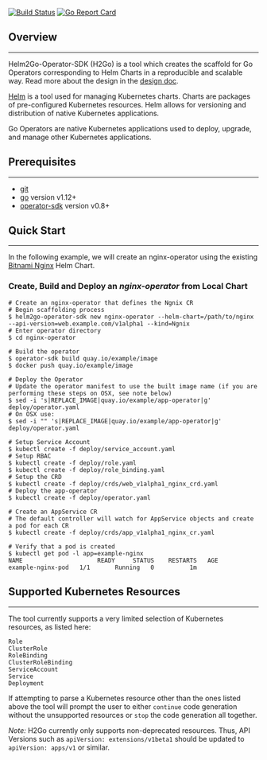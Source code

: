 [![Build Status](https://travis-ci.org/redhat-nfvpe/service-assurance-poc.svg?branch=master)](https://travis-ci.org/redhat-nfvpe/helm2go-operator-sdk) [![Go Report Card](https://goreportcard.com/badge/github.com/redhat-nfvpe/helm2go-operator-sdk)](https://goreportcard.com/report/github.com/redhat-nfvpe/helm2go-operator-sdk)



## Overview
---
Helm2Go-Operator-SDK (H2Go) is a tool which creates the scaffold for  Go Operators corresponding to Helm Charts in a reproducible and scalable way. Read more about the design in the [design doc](docs/Design.md).

[Helm](https://github.com/helm/helm) is a tool used for managing Kubernetes charts. Charts are packages of pre-configured Kubernetes resources. Helm allows for versioning and distribution of native Kubernetes applications.

Go Operators are native Kubernetes applications used to deploy, upgrade, and manage other Kubernetes applications.

## Prerequisites
---
* [git](https://git-scm.com/downloads)
* [go](https://golang.org/dl/) version v1.12+
* [operator-sdk](https://github.com/operator-framework/operator-sdk) version v0.8+


## Quick Start
---
In the following example, we will create an nginx-operator using the existing [Bitnami Nginx](https://github.com/bitnami/charts/tree/master/bitnami/nginx) Helm Chart. 

### Create, Build and Deploy an *nginx-operator* from Local Chart
```
# Create an nginx-operator that defines the Ngnix CR
# Begin scaffolding process
$ helm2go-operator-sdk new nginx-operator --helm-chart=/path/to/nginx --api-version=web.example.com/v1alpha1 --kind=Ngnix
# Enter operator directory
$ cd nginx-operator

# Build the operator
$ operator-sdk build quay.io/example/image
$ docker push quay.io/example/image

# Deploy the Operator
# Update the operator manifest to use the built image name (if you are performing these steps on OSX, see note below)
$ sed -i 's|REPLACE_IMAGE|quay.io/example/app-operator|g' deploy/operator.yaml
# On OSX use:
$ sed -i "" 's|REPLACE_IMAGE|quay.io/example/app-operator|g' deploy/operator.yaml

# Setup Service Account
$ kubectl create -f deploy/service_account.yaml
# Setup RBAC
$ kubectl create -f deploy/role.yaml
$ kubectl create -f deploy/role_binding.yaml
# Setup the CRD
$ kubectl create -f deploy/crds/web_v1alpha1_nginx_crd.yaml
# Deploy the app-operator
$ kubectl create -f deploy/operator.yaml

# Create an AppService CR
# The default controller will watch for AppService objects and create a pod for each CR
$ kubectl create -f deploy/crds/app_v1alpha1_nginx_cr.yaml

# Verify that a pod is created
$ kubectl get pod -l app=example-nginx
NAME                     READY     STATUS    RESTARTS   AGE
example-nginx-pod   1/1       Running   0          1m
```

## Supported Kubernetes Resources
---
The tool currently supports a very limited selection of Kubernetes resources, as listed here:
```
Role
ClusterRole
RoleBinding
ClusterRoleBinding
ServiceAccount
Service
Deployment
```
If attempting to parse a Kubernetes resource other than the ones listed above the tool will prompt the user to either `continue` code generation without the unsupported resources or `stop` the code generation all together.

*Note:* H2Go currently only supports non-deprecated resources. Thus, API Versions such as `apiVersion: extensions/v1beta1` should be updated to `apiVersion: apps/v1` or similar.
